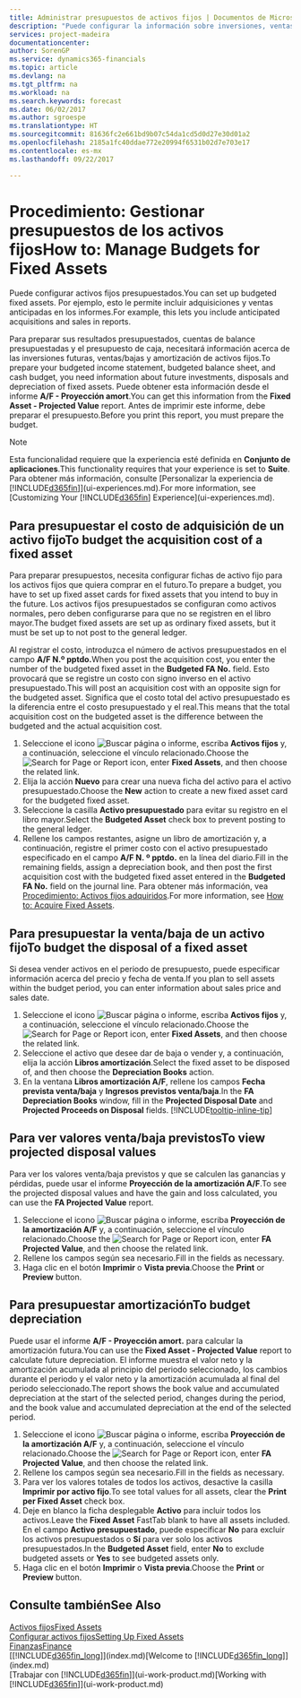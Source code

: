 ```yaml
---
title: Administrar presupuestos de activos fijos | Documentos de Microsoft
description: "Puede configurar la información sobre inversiones, ventas/bajas y amortizaciones futuras de activos fijos como ayuda para preparar presupuestos y previsiones."
services: project-madeira
documentationcenter: 
author: SorenGP
ms.service: dynamics365-financials
ms.topic: article
ms.devlang: na
ms.tgt_pltfrm: na
ms.workload: na
ms.search.keywords: forecast
ms.date: 06/02/2017
ms.author: sgroespe
ms.translationtype: HT
ms.sourcegitcommit: 81636fc2e661bd9b07c54da1cd5d0d27e30d01a2
ms.openlocfilehash: 2185a1fc40ddae772e20994f6531b02d7e703e17
ms.contentlocale: es-mx
ms.lasthandoff: 09/22/2017

---
```

# <a name="how-to-manage-budgets-for-fixed-assets"></a><span data-ttu-id="2edd3-103">Procedimiento: Gestionar presupuestos de los activos fijos</span><span class="sxs-lookup"><span data-stu-id="2edd3-103">How to: Manage Budgets for Fixed Assets</span></span>
<span data-ttu-id="2edd3-104">Puede configurar activos fijos presupuestados.</span><span class="sxs-lookup"><span data-stu-id="2edd3-104">You can set up budgeted fixed assets.</span></span> <span data-ttu-id="2edd3-105">Por ejemplo, esto le permite incluir adquisiciones y ventas anticipadas en los informes.</span><span class="sxs-lookup"><span data-stu-id="2edd3-105">For example, this lets you include anticipated acquisitions and sales in reports.</span></span>  

<span data-ttu-id="2edd3-106">Para preparar sus resultados presupuestados, cuentas de balance presupuestadas y el presupuesto de caja, necesitará información acerca de las inversiones futuras, ventas/bajas y amortización de activos fijos.</span><span class="sxs-lookup"><span data-stu-id="2edd3-106">To prepare your budgeted income statement, budgeted balance sheet, and cash budget, you need information about future investments, disposals and depreciation of fixed assets.</span></span> <span data-ttu-id="2edd3-107">Puede obtener esta información desde el informe **A/F - Proyección amort**.</span><span class="sxs-lookup"><span data-stu-id="2edd3-107">You can get this information from the **Fixed Asset - Projected Value** report.</span></span> <span data-ttu-id="2edd3-108">Antes de imprimir este informe, debe preparar el presupuesto.</span><span class="sxs-lookup"><span data-stu-id="2edd3-108">Before you print this report, you must prepare the budget.</span></span>  

> [!NOTE]  
>   <span data-ttu-id="2edd3-109">Esta funcionalidad requiere que la experiencia esté definida en **Conjunto de aplicaciones**.</span><span class="sxs-lookup"><span data-stu-id="2edd3-109">This functionality requires that your experience is set to **Suite**.</span></span> <span data-ttu-id="2edd3-110">Para obtener más información, consulte [Personalizar la experiencia de [!INCLUDE[d365fin](includes/d365fin_md.md)]](ui-experiences.md).</span><span class="sxs-lookup"><span data-stu-id="2edd3-110">For more information, see [Customizing Your [!INCLUDE[d365fin](includes/d365fin_md.md)] Experience](ui-experiences.md).</span></span>

## <a name="to-budget-the-acquisition-cost-of-a-fixed-asset"></a><span data-ttu-id="2edd3-111">Para presupuestar el costo de adquisición de un activo fijo</span><span class="sxs-lookup"><span data-stu-id="2edd3-111">To budget the acquisition cost of a fixed asset</span></span>
<span data-ttu-id="2edd3-112">Para preparar presupuestos, necesita configurar fichas de activo fijo para los activos fijos que quiera comprar en el futuro.</span><span class="sxs-lookup"><span data-stu-id="2edd3-112">To prepare a budget, you have to set up fixed asset cards for fixed assets that you intend to buy in the future.</span></span> <span data-ttu-id="2edd3-113">Los activos fijos presupuestados se configuran como activos normales, pero deben configurarse para que no se registren en el libro mayor.</span><span class="sxs-lookup"><span data-stu-id="2edd3-113">The budget fixed assets are set up as ordinary fixed assets, but it must be set up to not post to the general ledger.</span></span>

<span data-ttu-id="2edd3-114">Al registrar el costo, introduzca el número de activos presupuestados en el campo **A/F N.º pptdo.**</span><span class="sxs-lookup"><span data-stu-id="2edd3-114">When you post the acquisition cost, you enter the number of the budgeted fixed asset in the **Budgeted FA No.** field.</span></span> <span data-ttu-id="2edd3-115">Esto provocará que se registre un costo con signo inverso en el activo presupuestado.</span><span class="sxs-lookup"><span data-stu-id="2edd3-115">This will post an acquisition cost with an opposite sign for the budgeted asset.</span></span> <span data-ttu-id="2edd3-116">Significa que el costo total del activo presupuestado es la diferencia entre el costo presupuestado y el real.</span><span class="sxs-lookup"><span data-stu-id="2edd3-116">This means that the total acquisition cost on the budgeted asset is the difference between the budgeted and the actual acquisition cost.</span></span>

1. <span data-ttu-id="2edd3-117">Seleccione el icono ![Buscar página o informe](media/ui-search/search_small.png "icono Buscar página o informe"), escriba **Activos fijos** y, a continuación, seleccione el vínculo relacionado.</span><span class="sxs-lookup"><span data-stu-id="2edd3-117">Choose the ![Search for Page or Report](media/ui-search/search_small.png "Search for Page or Report icon") icon, enter **Fixed Assets**, and then choose the related link.</span></span>
2. <span data-ttu-id="2edd3-118">Elija la acción **Nuevo** para crear una nueva ficha del activo para el activo presupuestado.</span><span class="sxs-lookup"><span data-stu-id="2edd3-118">Choose the **New** action to create a new fixed asset card for the budgeted fixed asset.</span></span>
3. <span data-ttu-id="2edd3-119">Seleccione la casilla **Activo presupuestado** para evitar su registro en el libro mayor.</span><span class="sxs-lookup"><span data-stu-id="2edd3-119">Select the **Budgeted Asset** check box to prevent posting to the general ledger.</span></span>
4. <span data-ttu-id="2edd3-120">Rellene los campos restantes, asigne un libro de amortización y, a continuación, registre el primer costo con el activo presupuestado especificado en el campo **A/F N. º pptdo.** en la línea del diario.</span><span class="sxs-lookup"><span data-stu-id="2edd3-120">Fill in the remaining fields, assign a depreciation book, and then post the first acquisition cost with the budgeted fixed asset entered in the **Budgeted FA No.** field on the journal line.</span></span> <span data-ttu-id="2edd3-121">Para obtener más información, vea [Procedimiento: Activos fijos adquiridos](fa-how-acquire.md).</span><span class="sxs-lookup"><span data-stu-id="2edd3-121">For more information, see [How to: Acquire Fixed Assets](fa-how-acquire.md).</span></span>

## <a name="to-budget-the-disposal-of-a-fixed-asset"></a><span data-ttu-id="2edd3-122">Para presupuestar la venta/baja de un activo fijo</span><span class="sxs-lookup"><span data-stu-id="2edd3-122">To budget the disposal of a fixed asset</span></span>
<span data-ttu-id="2edd3-123">Si desea vender activos en el periodo de presupuesto, puede especificar información acerca del precio y fecha de venta.</span><span class="sxs-lookup"><span data-stu-id="2edd3-123">If you plan to sell assets within the budget period, you can enter information about sales price and sales date.</span></span>

1. <span data-ttu-id="2edd3-124">Seleccione el icono ![Buscar página o informe](media/ui-search/search_small.png "icono Buscar página o informe"), escriba **Activos fijos** y, a continuación, seleccione el vínculo relacionado.</span><span class="sxs-lookup"><span data-stu-id="2edd3-124">Choose the ![Search for Page or Report](media/ui-search/search_small.png "Search for Page or Report icon") icon, enter **Fixed Assets**, and then choose the related link.</span></span>
2. <span data-ttu-id="2edd3-125">Seleccione el activo que desee dar de baja o vender y, a continuación, elija la acción **Libros amortización**.</span><span class="sxs-lookup"><span data-stu-id="2edd3-125">Select the fixed asset to be disposed of, and then choose the **Depreciation Books** action.</span></span>
3. <span data-ttu-id="2edd3-126">En la ventana **Libros amortización A/F**, rellene los campos **Fecha prevista venta/baja** y **Ingresos previstos venta/baja**.</span><span class="sxs-lookup"><span data-stu-id="2edd3-126">In the **FA Depreciation Books** window, fill in the **Projected Disposal Date** and **Projected Proceeds on Disposal** fields.</span></span> [!INCLUDE[tooltip-inline-tip](includes/tooltip-inline-tip_md.md)]

## <a name="to-view-projected-disposal-values"></a><span data-ttu-id="2edd3-127">Para ver valores venta/baja previstos</span><span class="sxs-lookup"><span data-stu-id="2edd3-127">To view projected disposal values</span></span>
<span data-ttu-id="2edd3-128">Para ver los valores venta/baja previstos y que se calculen las ganancias y pérdidas, puede usar el informe **Proyección de la amortización A/F**.</span><span class="sxs-lookup"><span data-stu-id="2edd3-128">To see the projected disposal values and have the gain and loss calculated, you can use the **FA Projected Value** report.</span></span>

1. <span data-ttu-id="2edd3-129">Seleccione el icono ![Buscar página o informe](media/ui-search/search_small.png "icono Buscar página o informe"), escriba **Proyección de la amortización A/F** y, a continuación, seleccione el vínculo relacionado.</span><span class="sxs-lookup"><span data-stu-id="2edd3-129">Choose the ![Search for Page or Report](media/ui-search/search_small.png "Search for Page or Report icon") icon, enter **FA Projected Value**, and then choose the related link.</span></span>
2. <span data-ttu-id="2edd3-130">Rellene los campos según sea necesario.</span><span class="sxs-lookup"><span data-stu-id="2edd3-130">Fill in the fields as necessary.</span></span>
3. <span data-ttu-id="2edd3-131">Haga clic en el botón **Imprimir** o **Vista previa**.</span><span class="sxs-lookup"><span data-stu-id="2edd3-131">Choose the **Print** or **Preview** button.</span></span>

## <a name="to-budget-depreciation"></a><span data-ttu-id="2edd3-132">Para presupuestar amortización</span><span class="sxs-lookup"><span data-stu-id="2edd3-132">To budget depreciation</span></span>
<span data-ttu-id="2edd3-133">Puede usar el informe **A/F - Proyección amort.** para calcular la amortización futura.</span><span class="sxs-lookup"><span data-stu-id="2edd3-133">You can use the **Fixed Asset - Projected Value** report to calculate future depreciation.</span></span> <span data-ttu-id="2edd3-134">El informe muestra el valor neto y la amortización acumulada al principio del periodo seleccionado, los cambios durante el periodo y el valor neto y la amortización acumulada al final del periodo seleccionado.</span><span class="sxs-lookup"><span data-stu-id="2edd3-134">The report shows the book value and accumulated depreciation at the start of the selected period, changes during the period, and the book value and accumulated depreciation at the end of the selected period.</span></span>

1. <span data-ttu-id="2edd3-135">Seleccione el icono ![Buscar página o informe](media/ui-search/search_small.png "icono Buscar página o informe"), escriba **Proyección de la amortización A/F** y, a continuación, seleccione el vínculo relacionado.</span><span class="sxs-lookup"><span data-stu-id="2edd3-135">Choose the ![Search for Page or Report](media/ui-search/search_small.png "Search for Page or Report icon") icon, enter **FA Projected Value**, and then choose the related link.</span></span>
2. <span data-ttu-id="2edd3-136">Rellene los campos según sea necesario.</span><span class="sxs-lookup"><span data-stu-id="2edd3-136">Fill in the fields as necessary.</span></span>
3. <span data-ttu-id="2edd3-137">Para ver los valores totales de todos los activos, desactive la casilla **Imprimir por activo fijo**.</span><span class="sxs-lookup"><span data-stu-id="2edd3-137">To see total values for all assets, clear the **Print per Fixed Asset** check box.</span></span>
4. <span data-ttu-id="2edd3-138">Deje en blanco la ficha desplegable **Activo** para incluir todos los activos.</span><span class="sxs-lookup"><span data-stu-id="2edd3-138">Leave the **Fixed Asset** FastTab blank to have all assets included.</span></span> <span data-ttu-id="2edd3-139">En el campo **Activo presupuestado**, puede especificar **No** para excluir los activos presupuestados o **Sí** para ver solo los activos presupuestados.</span><span class="sxs-lookup"><span data-stu-id="2edd3-139">In the **Budgeted Asset** field, enter **No** to exclude budgeted assets or **Yes** to see budgeted assets only.</span></span>
5. <span data-ttu-id="2edd3-140">Haga clic en el botón **Imprimir** o **Vista previa**.</span><span class="sxs-lookup"><span data-stu-id="2edd3-140">Choose the **Print** or **Preview** button.</span></span>

## <a name="see-also"></a><span data-ttu-id="2edd3-141">Consulte también</span><span class="sxs-lookup"><span data-stu-id="2edd3-141">See Also</span></span>
[<span data-ttu-id="2edd3-142">Activos fijos</span><span class="sxs-lookup"><span data-stu-id="2edd3-142">Fixed Assets</span></span>](fa-manage.md)  
[<span data-ttu-id="2edd3-143">Configurar activos fijos</span><span class="sxs-lookup"><span data-stu-id="2edd3-143">Setting Up Fixed Assets</span></span>](fa-setup.md)  
[<span data-ttu-id="2edd3-144">Finanzas</span><span class="sxs-lookup"><span data-stu-id="2edd3-144">Finance</span></span>](finance.md)  
<span data-ttu-id="2edd3-145">[[!INCLUDE[d365fin_long](includes/d365fin_long_md.md)]](index.md)</span><span class="sxs-lookup"><span data-stu-id="2edd3-145">[Welcome to [!INCLUDE[d365fin_long](includes/d365fin_long_md.md)]](index.md)</span></span>  
<span data-ttu-id="2edd3-146">[Trabajar con [!INCLUDE[d365fin](includes/d365fin_md.md)]](ui-work-product.md)</span><span class="sxs-lookup"><span data-stu-id="2edd3-146">[Working with [!INCLUDE[d365fin](includes/d365fin_md.md)]](ui-work-product.md)</span></span>

